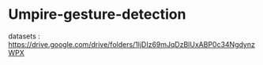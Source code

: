 # Umpire-gesture-detection


datasets : https://drive.google.com/drive/folders/1ljDIz69mJqDzBlUxABP0c34NgdynzWPX
